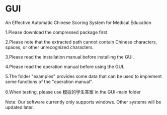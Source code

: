 # GUI
An Effective Automatic Chinese Scoring System for Medical Education

1.Please download the compressed package first

2.Please note that the extracted path cannot contain Chinese characters, spaces, or other unrecognized characters.

3.Please read the installation manual before installing the GUI.

4.Please read the operation manual before using the GUI.

5.The folder "examples" provides some data that can be used to implement some functions of the "operation manual".

6.When testing, please use 模拟的学生答案 in the GUI-main folder

Note: Our software currently only supports windows. Other systems will be updated later.
